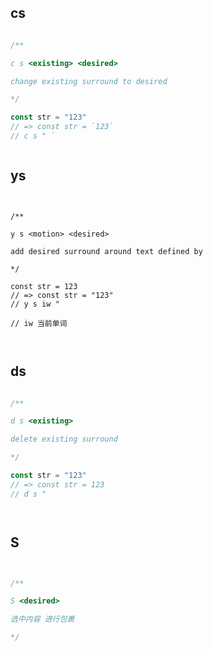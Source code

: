 ## cs

```javascript

/**

c s <existing> <desired>

change existing surround to desired

*/

const str = "123"
// => const str = `123`
// c s " `



```
## ys

```


/**

y s <motion> <desired>

add desired surround around text defined by

*/

const str = 123
// => const str = "123"
// y s iw "

// iw 当前单词



```

## ds

```javascript

/**

d s <existing>

delete existing surround

*/

const str = "123"
// => const str = 123
// d s "




```

## S


```javascript


/**

S <desired>

选中内容 进行包裹

*/



```